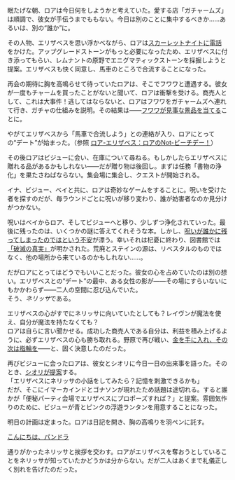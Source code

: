 <!-- title: ロア・パンドラ -->
<!-- status: インブレッド -->

眠たげな朝、ロアは今日何をしようかと考えていた。愛する店「ガチャームズ」は順調で、彼女が手伝うまでももない。今日は別のことに集中するべきか……あるいは、別の“誰か”に。

その人物、エリザベスを思い浮かべながら、ロアは[スカーレットナイトに電話](https://youtu.be/E-LGNO7JdO4?t=748)をかけた。アップグレードストーンがもっと必要になったため、エリザベスに付き添ってもらい、レムナントの原野でエニグマティックストーンを採掘しようと提案。エリザベスも快く同意し、馬車のところで合流することになった。

再会の期待に胸を高鳴らせて待っていたロアは、そこでフワワと遭遇する。彼女が一度もチャームを買ったことがないと聞いて、ロアは衝撃を受ける。商売人として、これは大事件！逃してはならないと、ロアはフワワをガチャームズへ連れて行き、ガチャの仕組みを説明。その結果は――[フワワが見事な景品を当てる](https://youtu.be/E-LGNO7JdO4?t=978)ことに。

やがてエリザベスから「馬車で合流しよう」との連絡が入り、ロアにとっての“デート”が始まった。（参照 [ロア-エリザベス：ロアのNot-ビーチデー！](#edge:raora-liz)）

その後ロアはビジューに会い、在庫について尋ねる。もしかしたらエリザベスに贈れる品があるかもしれない――だが贈り物は後回し。まずは任務「書物の浄化」を果たさねばならない。集会場に集合し、クエストが開始される。

イナ、ビジュー、ベイと共に、ロアは奇妙なゲームをすることに。呪いを受けた者を探すのだが、毎ラウンドごとに呪いが移り変わり、誰が妨害者なのか見分けがつかない。

呪いはベイからロア、そしてビジューへと移り、少しずつ浄化されていった。最後に残ったのは、いくつかの謎に答えてくれそうな本。しかし、[呪いが誰かに残ってしまったのではという不安](https://youtu.be/E-LGNO7JdO4?t=5760)が漂う。幸いそれは杞憂に終わり、図書館では[「破滅の真実」](https://youtu.be/E-LGNO7JdO4?t=5936)が明かされた。荒廃とステインの源は、リベスタルのものではなく、他の場所から来ているのかもしれない……。

だがロアにとってはどうでもいいことだった。彼女の心を占めていたのは別の想い。エリザベスとの“デート”の最中、ある女性の影が――その場にすらいないにもかかわらず――二人の空間に忍び込んでいた。  
そう、*ネリッサ*である。

エリザベスの心がすでにネリッサに向いていたとしても？レイヴンが魔法を使え、自分が魔法を持たなくても？  
ロアは自らに言い聞かせる。成功した商売人である自分は、利益を積み上げるように、必ずエリザベスの心も勝ち取れる。野原で再び戦い、[金を手に入れ、その次は指輪を](https://youtu.be/E-LGNO7JdO4?t=9770)――と、固く決意したのだった。

再びビジューに会ったロアは、彼女とシオリに今日一日の出来事を語った。そのとき、[シオリが提案](https://youtu.be/E-LGNO7JdO4?t=10994)する。  
「エリザベスにネリッサの小話をしてみたら？記憶を刺激できるかも」  
だが、そこにイマーカインドとゴナソンが現れたため話題は途切れる。すると誰かが「便秘パーティ会場でエリザベスにプロポーズすれば？」と提案。雰囲気作りのために、ビジューが青とピンクの浮遊ランタンを用意することになった。

明日の計画は定まった。ロアは日記を開き、胸の高鳴りを羽ペンに託す。

[こんにちは、パンドラ](#embed:https://youtu.be/E-LGNO7JdO4?t=11534)

通りがかったネリッサと挨拶を交わす。ロアがエリザベスを奪おうとしていることをネリッサが知っていたかどうかは分からない。だが二人はあくまで礼儀正しく別れを告げたのだった。
